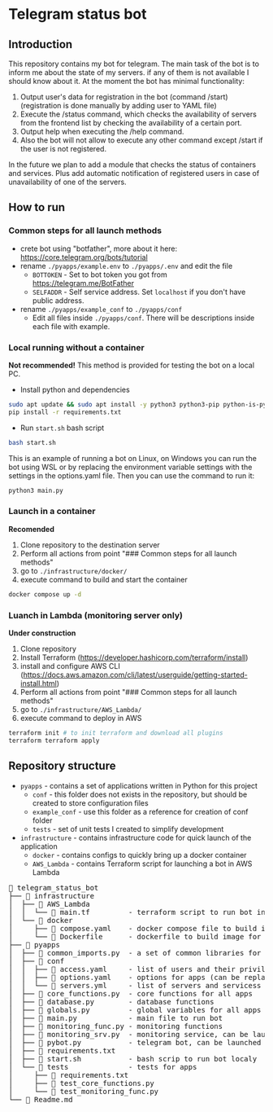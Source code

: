 # Telegram status bot

## Introduction

This repository contains my bot for telegram.
The main task of the bot is to inform me about the state of my servers. if any of them is not available I should know about it.
At the moment the bot has minimal functionality:

1. Output user's data for registration in the bot (command /start) (registration is done manually by adding user to YAML file)
2. Execute the /status command, which checks the availability of servers from the frontend list by checking the availability of a certain port.
3. Output help when executing the /help command.
4. Also the bot will not allow to execute any other command except /start if the user is not registered.

In the future we plan to add a module that checks the status of containers and services. Plus add automatic notification of registered users in case of unavailability of one of the servers.

## How to run

### Common steps for all launch methods

* crete bot using "botfather", more about it here: <https://core.telegram.org/bots/tutorial>
* rename `./pyapps/example.env` to `./pyapps/.env` and edit the file
  * `BOTTOKEN` - Set to bot token you got from <https://telegram.me/BotFather>
  * `SELFADDR` - Self service address. Set `localhost` if you don't have public address.
* rename `./pyapps/example_conf` to `./pyapps/conf`
  * Edit all files inside `./pyapps/conf`. There will be descriptions inside each file with example.

### Local running without a container

**Not recommended!** This method is provided for testing the bot on a local PC.

* Install python and dependencies

```bash
sudo apt update && sudo apt install -y python3 python3-pip python-is-python3
pip install -r requirements.txt
```

* Run `start.sh` bash script

```bash
bash start.sh
```

This is an example of running a bot on Linux, on Windows you can run the bot using WSL or by replacing the environment variable settings with the settings in the options.yaml file. Then you can use the command to run it:

```cmd
python3 main.py
```

### Launch in a container

**Recomended**

1. Clone repository to the destination server
1. Perform all actions from point "### Common steps for all launch methods"
1. go to `./infrastructure/docker/`
1. execute command to build and start the container

```bash
docker compose up -d
```

### Luanch in Lambda (monitoring server only)

**Under construction**

1. Clone repository
1. Install Terraform (<https://developer.hashicorp.com/terraform/install>)
1. install and configure AWS CLI (<https://docs.aws.amazon.com/cli/latest/userguide/getting-started-install.html>)
1. Perform all actions from point "### Common steps for all launch methods"
1. go to `./infrastructure/AWS_Lambda/`
1. execute command to deploy in AWS

```bash
terraform init # to init terraform and download all plugins
terraform terraform apply
```

## Repository structure

* `pyapps` - contains a set of applications written in Python for this project
  * `conf` - this folder does not exists in the repository, but should be created to store configuration files
  * `example_conf` - use this folder as a reference for creation of conf folder
  * `tests` - set of unit tests I created to simplify development
* `infrastructure` - contains infrastructure code for quick launch of the application
  * `docker` - contains configs to quickly bring up a docker container
  * `AWS_Lambda` - contains Terraform script for launching a bot in AWS Lambda

<pre>
 telegram_status_bot
├──  infrastructure
│  ├──  AWS_Lambda
│  │  └──  main.tf         - terraform script to run bot in AWS Lambda
│  └──  docker
│     ├──  compose.yaml    - docker compose file to build image and run the container with app
│     └──  Dockerfile      - dockerfile to build image for apps
├──  pyapps
│  ├──  common_imports.py  - a set of common libraries for all files
│  ├──  conf
│  │  ├──  access.yaml     - list of users and their privileges
│  │  ├──  options.yaml    - options for apps (can be replaced with environment variables)
│  │  └──  servers.yml     - list of servers and servicess to monitor
│  ├──  core_functions.py  - core functions for all apps
│  ├──  database.py        - database functions
│  ├──  globals.py         - global variables for all apps
│  ├──  main.py            - main file to run bot
│  ├──  monitoring_func.py - monitoring functions
│  ├──  monitoring_srv.py  - monitoring service, can be launched separately from the bot
│  ├──  pybot.py           - telegram bot, can be launched separately, if there is no need to run monitoring services
│  ├──  requirements.txt
│  ├──  start.sh           - bash scrip to run bot localy
│  └──  tests              - tests for apps
│     ├──  requirements.txt
│     ├──  test_core_functions.py
│     └──  test_monitoring_func.py
└──  Readme.md
</pre>
